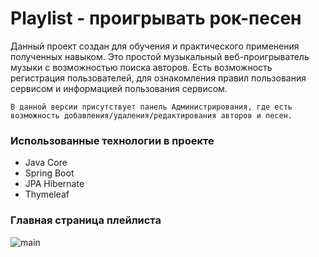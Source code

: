 # Playlist - проигрывать рок-песен

Данный проект создан для обучения и практического применения полученных навыком.
Это простой музыкальный веб-проигрыватель музыки с возможностью поиска авторов.
Есть возможность регистрация пользователей, для ознакомления правил пользования сервисом и информацией пользования сервисом.

    В данной версии присутствует панель Администрирования, где есть возможность добавления/удаления/редактирования авторов и песен.

### Использованные технологии в проекте
* Java Core
* Spring Boot
* JPA Hibernate
* Thymeleaf

### Главная страница плейлиста

![main](C:\Users\Artemo\Documents\Maven\Library\Playlist\src\main\resources\projectImage\index.jpg)